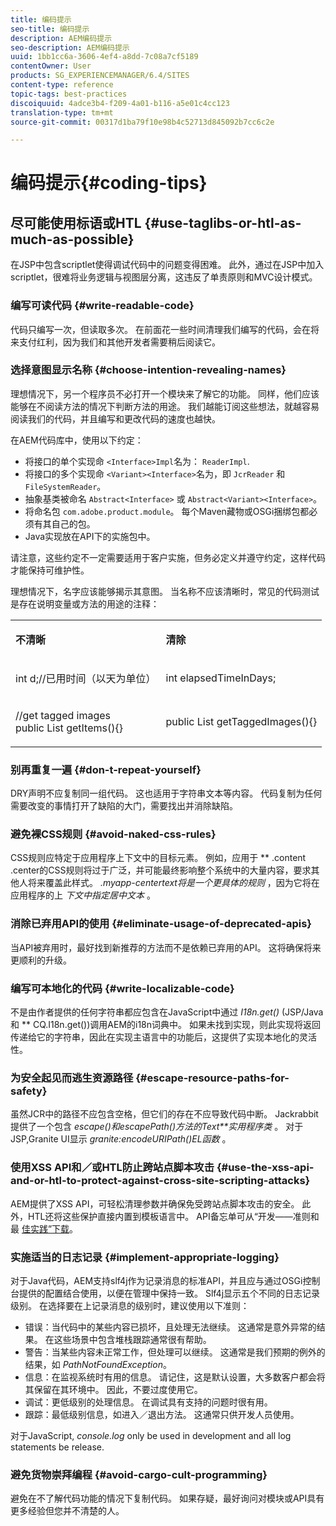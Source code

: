 ```yaml
---
title: 编码提示
seo-title: 编码提示
description: AEM编码提示
seo-description: AEM编码提示
uuid: 1bb1cc6a-3606-4ef4-a8dd-7c08a7cf5189
contentOwner: User
products: SG_EXPERIENCEMANAGER/6.4/SITES
content-type: reference
topic-tags: best-practices
discoiquuid: 4adce3b4-f209-4a01-b116-a5e01c4cc123
translation-type: tm+mt
source-git-commit: 00317d1ba79f10e98b4c52713d845092b7cc6c2e

---
```



# 编码提示{#coding-tips}

## 尽可能使用标语或HTL {#use-taglibs-or-htl-as-much-as-possible}

在JSP中包含scriptlet使得调试代码中的问题变得困难。 此外，通过在JSP中加入scriptlet，很难将业务逻辑与视图层分离，这违反了单责原则和MVC设计模式。

### 编写可读代码 {#write-readable-code}

代码只编写一次，但读取多次。 在前面花一些时间清理我们编写的代码，会在将来支付红利，因为我们和其他开发者需要稍后阅读它。

### 选择意图显示名称 {#choose-intention-revealing-names}

理想情况下，另一个程序员不必打开一个模块来了解它的功能。 同样，他们应该能够在不阅读方法的情况下判断方法的用途。 我们越能订阅这些想法，就越容易阅读我们的代码，并且编写和更改代码的速度也越快。

在AEM代码库中，使用以下约定：


* 将接口的单个实现命 `<Interface>Impl`名为： `ReaderImpl`.
* 将接口的多个实现命 `<Variant><Interface>`名为，即 `JcrReader` 和 `FileSystemReader`。
* 抽象基类被命名 `Abstract<Interface>` 或 `Abstract<Variant><Interface>`。
* 将命名包 `com.adobe.product.module`。  每个Maven藏物或OSGi捆绑包都必须有其自己的包。
* Java实现放在API下的实施包中。


请注意，这些约定不一定需要适用于客户实施，但务必定义并遵守约定，这样代码才能保持可维护性。

理想情况下，名字应该能够揭示其意图。 当名称不应该清晰时，常见的代码测试是存在说明变量或方法的用途的注释：

<table> 
 <tbody> 
  <tr> 
   <td><p><strong>不清晰</strong></p> </td> 
   <td><p><strong>清除</strong></p> </td> 
  </tr> 
  <tr> 
   <td><p>int d;//已用时间（以天为单位）</p> </td> 
   <td><p>int elapsedTimeInDays;</p> </td> 
  </tr> 
  <tr> 
   <td><p>//get tagged images<br /> public List getItems(){}</p> </td> 
   <td><p>public List getTaggedImages(){}</p> </td> 
  </tr> 
 </tbody> 
</table>

### 别再重复一遍 {#don-t-repeat-yourself}

DRY声明不应复制同一组代码。 这也适用于字符串文本等内容。 代码复制为任何需要改变的事情打开了缺陷的大门，需要找出并消除缺陷。

### 避免裸CSS规则 {#avoid-naked-css-rules}

CSS规则应特定于应用程序上下文中的目标元素。 例如，应用于 ** .content .center的CSS规则将过于广泛，并可能最终影响整个系统中的大量内容，要求其他人将来覆盖此样式。 *.myapp-centertext将是一个更具体的规则* ，因为它将在应用程序的上 *下文中指定居中文本* 。

### 消除已弃用API的使用 {#eliminate-usage-of-deprecated-apis}

当API被弃用时，最好找到新推荐的方法而不是依赖已弃用的API。 这将确保将来更顺利的升级。

### 编写可本地化的代码 {#write-localizable-code}

不是由作者提供的任何字符串都应包含在JavaScript中通过 *I18n.get()* (JSP/Java和 ** CQ.I18n.get())调用AEM的i18n词典中。 如果未找到实现，则此实现将返回传递给它的字符串，因此在实现主语言中的功能后，这提供了实现本地化的灵活性。

### 为安全起见而逃生资源路径 {#escape-resource-paths-for-safety}

虽然JCR中的路径不应包含空格，但它们的存在不应导致代码中断。 Jackrabbit提供了一个包含 *escape()和escapePath()方法的Text**实用程序类* 。 对于JSP,Granite UI显示 *granite:encodeURIPath()EL函数* 。

### 使用XSS API和／或HTL防止跨站点脚本攻击 {#use-the-xss-api-and-or-htl-to-protect-against-cross-site-scripting-attacks}

AEM提供了XSS API，可轻松清理参数并确保免受跨站点脚本攻击的安全。 此外，HTL还将这些保护直接内置到模板语言中。 API备忘单可从“开发——准则和最 [佳实践”下载](/help/sites-developing/dev-guidelines-bestpractices.md)。

### 实施适当的日志记录 {#implement-appropriate-logging}

对于Java代码，AEM支持slf4j作为记录消息的标准API，并且应与通过OSGi控制台提供的配置结合使用，以便在管理中保持一致。 Slf4j显示五个不同的日志记录级别。 在选择要在上记录消息的级别时，建议使用以下准则：

* 错误：当代码中的某些内容已损坏，且处理无法继续。 这通常是意外异常的结果。 在这些场景中包含堆栈跟踪通常很有帮助。
* 警告：当某些内容未正常工作，但处理可以继续。 这通常是我们预期的例外的结果，如 *PathNotFoundException*。
* 信息：在监视系统时有用的信息。 请记住，这是默认设置，大多数客户都会将其保留在其环境中。 因此，不要过度使用它。
* 调试：更低级别的处理信息。 在调试具有支持的问题时很有用。
* 跟踪：最低级别信息，如进入／退出方法。 这通常只供开发人员使用。

对于JavaScript, *console.log* only be used in development and all log statements be release.

### 避免货物崇拜编程 {#avoid-cargo-cult-programming}

避免在不了解代码功能的情况下复制代码。 如果存疑，最好询问对模块或API具有更多经验但您并不清楚的人。
